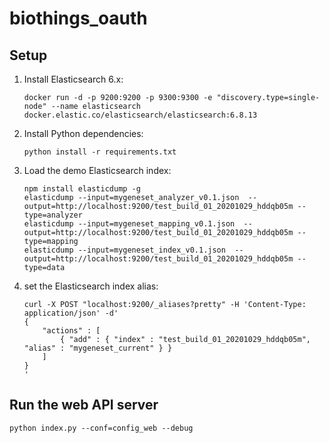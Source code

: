 # biothings_oauth

## Setup 


 1. Install Elasticsearch 6.x:

        docker run -d -p 9200:9200 -p 9300:9300 -e "discovery.type=single-node" --name elasticsearch docker.elastic.co/elasticsearch/elasticsearch:6.8.13
        
 2. Install Python dependencies:
      
        python install -r requirements.txt

 3. Load the demo Elasticsearch index:
     
        npm install elasticdump -g
        elasticdump --input=mygeneset_analyzer_v0.1.json  --output=http://localhost:9200/test_build_01_20201029_hddqb05m --type=analyzer
        elasticdump --input=mygeneset_mapping_v0.1.json  --output=http://localhost:9200/test_build_01_20201029_hddqb05m --type=mapping
        elasticdump --input=mygeneset_index_v0.1.json  --output=http://localhost:9200/test_build_01_20201029_hddqb05m --type=data
 
 4. set the Elasticsearch index alias:
 
        curl -X POST "localhost:9200/_aliases?pretty" -H 'Content-Type: application/json' -d'
        {
            "actions" : [
                { "add" : { "index" : "test_build_01_20201029_hddqb05m", "alias" : "mygeneset_current" } }
            ]
        }
        '

## Run the web API server

    python index.py --conf=config_web --debug
